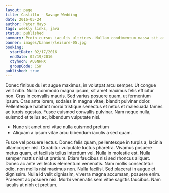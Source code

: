 ```yaml
---
layout: page
title: Castillo - Savage Wedding
date: 2016-05-24
author: Peter Mayo
tags: weekly links, java
status: published
summary: Proin cursus iaculis ultrices. Nullam condimentum massa sit amet.
banner: images/banner/leisure-05.jpg
booking:
  startDate: 02/17/2016
  endDate: 02/19/2016
  ctyhocn: AUSNHHX
  groupCode: CSW
published: true
---
```

Donec finibus dui et augue maximus, in volutpat arcu semper. Ut congue velit nibh. Nulla commodo magna ipsum, sit amet maximus felis efficitur non. Cras in convallis mauris. Sed varius posuere quam, ut fermentum ipsum. Cras ante lorem, sodales in magna vitae, blandit pulvinar dolor. Pellentesque habitant morbi tristique senectus et netus et malesuada fames ac turpis egestas. Fusce euismod convallis pulvinar. Nam neque nulla, euismod et tellus ac, bibendum vulputate nisi.

* Nunc sit amet orci vitae nulla euismod pretium
* Aliquam a ipsum vitae arcu bibendum iaculis a sed quam.

Fusce vel posuere lectus. Donec felis quam, pellentesque in turpis a, lacinia ullamcorper nisl. Curabitur vulputate luctus pharetra. Vivamus posuere metus quam, et facilisis tellus interdum vel. Nulla in molestie est. Nulla semper mattis nisl ut pretium. Etiam faucibus nisi sed rhoncus aliquet. Donec ac ante vel lectus elementum venenatis. Nam mollis consectetur odio, non mollis nisi maximus non. Nulla facilisi. Sed placerat in augue et dignissim. Nulla id velit dignissim, viverra magna accumsan, posuere enim. Praesent ac posuere nisi. Morbi venenatis sem vitae sagittis faucibus. Nam iaculis at nibh et pretium.
